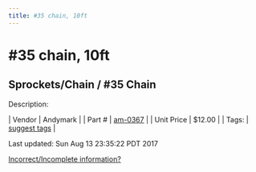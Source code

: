 ```yaml
---
title: #35 chain, 10ft
---
```


# #35 chain, 10ft
## Sprockets/Chain / #35 Chain
Description: 	 

| Vendor | Andymark | 
| Part # | [am-0367](http://www.andymark.com/product-p/am-0367.htm) | 
| Unit Price | $12.00 | 
| Tags: | [suggest tags](https://docs.google.com/forms/d/e/1FAIpQLSeWyY8v3RgOty-MyWmh9U0iivNYN_molChYyS-0U-o-kOAv_g/viewform) | 

Last updated: Sun Aug 13 23:35:22 PDT 2017

 [Incorrect/Incomplete information?](https://docs.google.com/forms/d/e/1FAIpQLSeWyY8v3RgOty-MyWmh9U0iivNYN_molChYyS-0U-o-kOAv_g/viewform)